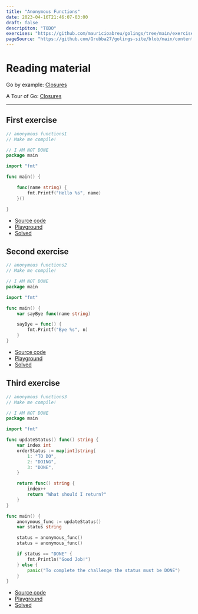 ```yaml
---
title: "Anonymous Functions"
date: 2023-04-16T21:46:07-03:00
draft: false
descripiton: "TODO"
exercises: "https://github.com/mauricioabreu/golings/tree/main/exercises/anonymous_functions"
pageSource: "https://github.com/Grubba27/golings-site/blob/main/content/exercises/anonymous_functions.md"
---
```



# Reading material

Go by example: [Closures](https://gobyexample.com/closures)

A Tour of Go: [Closures](https://go.dev/tour/moretypes/25)

---


##  First exercise

```go
// anonymous functions1
// Make me compile!

// I AM NOT DONE
package main

import "fmt"

func main() {

	func(name string) {
		fmt.Printf("Hello %s", name)
	}()

}
```
 - [Source code](https://github.com/mauricioabreu/golings/blob/main/exercises/anonymous_functions/anonymous_functions1/main.go) 
 - [Playground](https://go.dev/play/p/YmZRqjE3Cvo) 
 - [Solved](https://go.dev/play/p/ggJXZybLVom)


 ##  Second exercise

```go
// anonymous functions2
// Make me compile!

// I AM NOT DONE
package main

import "fmt"

func main() {
	var sayBye func(name string)

	sayBye = func() {
		fmt.Printf("Bye %s", n)
	}
}
```
 - [Source code](https://github.com/mauricioabreu/golings/blob/main/exercises/anonymous_functions/anonymous_functions2/main.go) 
 - [Playground](https://go.dev/play/p/7kLSnWwN4DJ) 
 - [Solved](https://go.dev/play/p/bBqoyklXiSn)


  ##  Third exercise

```go
// anonymous functions3
// Make me compile!

// I AM NOT DONE
package main

import "fmt"

func updateStatus() func() string {
	var index int
	orderStatus := map[int]string{
		1: "TO DO",
		2: "DOING",
		3: "DONE",
	}

	return func() string {
		index++
		return "What should I return?"
	}
}

func main() {
	anonymous_func := updateStatus()
	var status string

	status = anonymous_func()
	status = anonymous_func()

	if status == "DONE" {
		fmt.Println("Good Job!")
	} else {
		panic("To complete the challenge the status must be DONE")
	}
}
```
 - [Source code](https://github.com/mauricioabreu/golings/blob/main/exercises/anonymous_functions/anonymous_functions3/main.go) 
 - [Playground](https://go.dev/play/p/XQgkjjWqhwD) 
 - [Solved](https://go.dev/play/p/tuRE2AJu5vO)